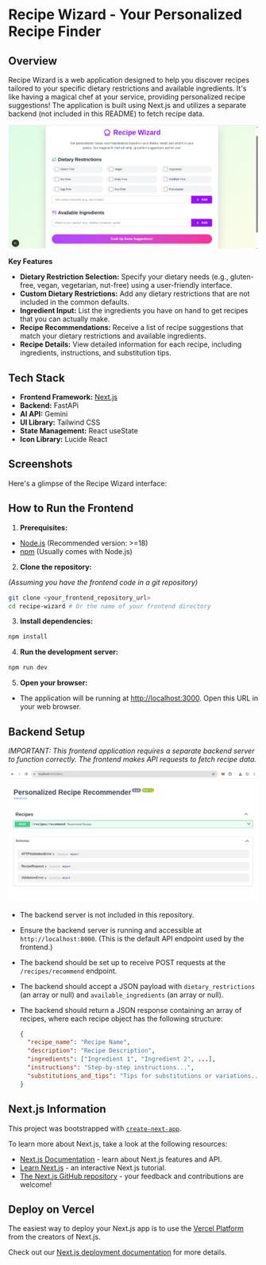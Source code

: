 # Recipe Wizard - Your Personalized Recipe Finder

## Overview

Recipe Wizard is a web application designed to help you discover recipes tailored to your specific dietary restrictions and available ingredients. It's like having a magical chef at your service, providing personalized recipe suggestions! The application is built using Next.js and utilizes a separate backend (not included in this README) to fetch recipe data.

![Recipe Wizard Overview](./recipe-wizard/public/recipe-wizard.png)

**Key Features**

- **Dietary Restriction Selection:** Specify your dietary needs (e.g., gluten-free, vegan, vegetarian, nut-free) using a user-friendly interface.
- **Custom Dietary Restrictions:** Add any dietary restrictions that are not included in the common defaults.
- **Ingredient Input:** List the ingredients you have on hand to get recipes that you can actually make.
- **Recipe Recommendations:** Receive a list of recipe suggestions that match your dietary restrictions and available ingredients.
- **Recipe Details:** View detailed information for each recipe, including ingredients, instructions, and substitution tips.

## Tech Stack

- **Frontend Framework:** [Next.js](https://nextjs.org/)
- **Backend:** FastAPi
- **AI API:** Gemini
- **UI Library:** Tailwind CSS
- **State Management:** React useState
- **Icon Library:** Lucide React

## Screenshots

Here's a glimpse of the Recipe Wizard interface:

## How to Run the Frontend

1.  **Prerequisites:**

- [Node.js](https://nodejs.org/) (Recommended version: >=18)
- [npm](https://www.npmjs.com/) (Usually comes with Node.js)

2.  **Clone the repository:**

_(Assuming you have the frontend code in a git repository)_

```bash
git clone <your_frontend_repository_url>
cd recipe-wizard # Or the name of your frontend directory
```

3.  **Install dependencies:**

```bash
npm install
```

4.  **Run the development server:**

```bash
npm run dev
```

5.  **Open your browser:**

- The application will be running at [http://localhost:3000](http://localhost:3000). Open this URL in your web browser.

## Backend Setup

_IMPORTANT: This frontend application requires a separate backend server to function correctly. The frontend makes API requests to fetch recipe data._

![Recipe Wizard Backend Overview](./recipe-wizard/public/recipe-backend.png)

- The backend server is not included in this repository.
- Ensure the backend server is running and accessible at `http://localhost:8000`. (This is the default API endpoint used by the frontend.)
- The backend should be set up to receive POST requests at the `/recipes/recommend` endpoint.
- The backend should accept a JSON payload with `dietary_restrictions` (an array or null) and `available_ingredients` (an array or null).
- The backend should return a JSON response containing an array of recipes, where each recipe object has the following structure:

  ```json
  {
    "recipe_name": "Recipe Name",
    "description": "Recipe Description",
    "ingredients": ["Ingredient 1", "Ingredient 2", ...],
    "instructions": "Step-by-step instructions...",
    "substitutions_and_tips": "Tips for substitutions or variations..."
  }
  ```

## Next.js Information

This project was bootstrapped with [`create-next-app`](https://nextjs.org/docs/app/api-reference/cli/create-next-app).

To learn more about Next.js, take a look at the following resources:

- [Next.js Documentation](https://nextjs.org/docs) - learn about Next.js features and API.
- [Learn Next.js](https://nextjs.org/learn) - an interactive Next.js tutorial.
- [The Next.js GitHub repository](https://github.com/vercel/next.js) - your feedback and contributions are welcome!

## Deploy on Vercel

The easiest way to deploy your Next.js app is to use the [Vercel Platform](https://vercel.com/new?utm_medium=default-template&filter=next.js&utm_source=create-next-app&utm_campaign=create-next-app-readme) from the creators of Next.js.

Check out our [Next.js deployment documentation](https://nextjs.org/docs/app/building-your-application/deploying) for more details.
